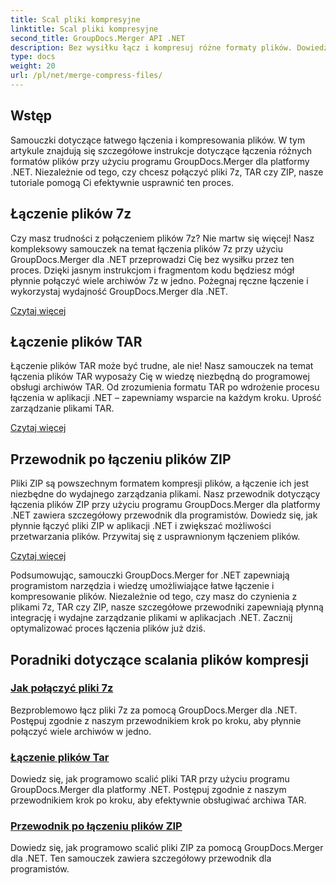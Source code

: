 ```yaml
---
title: Scal pliki kompresyjne
linktitle: Scal pliki kompresyjne
second_title: GroupDocs.Merger API .NET
description: Bez wysiłku łącz i kompresuj różne formaty plików. Dowiedz się, jak płynnie łączyć pliki 7z, TAR i ZIP, korzystając z naszych przewodników krok po kroku.
type: docs
weight: 20
url: /pl/net/merge-compress-files/
---
```

## Wstęp


Samouczki dotyczące łatwego łączenia i kompresowania plików. W tym artykule znajdują się szczegółowe instrukcje dotyczące łączenia różnych formatów plików przy użyciu programu GroupDocs.Merger dla platformy .NET. Niezależnie od tego, czy chcesz połączyć pliki 7z, TAR czy ZIP, nasze tutoriale pomogą Ci efektywnie usprawnić ten proces.

## Łączenie plików 7z

Czy masz trudności z połączeniem plików 7z? Nie martw się więcej! Nasz kompleksowy samouczek na temat łączenia plików 7z przy użyciu GroupDocs.Merger dla .NET przeprowadzi Cię bez wysiłku przez ten proces. Dzięki jasnym instrukcjom i fragmentom kodu będziesz mógł płynnie połączyć wiele archiwów 7z w jedno. Pożegnaj ręczne łączenie i wykorzystaj wydajność GroupDocs.Merger dla .NET.

[Czytaj więcej](./merge-7z-files/)

## Łączenie plików TAR

Łączenie plików TAR może być trudne, ale nie! Nasz samouczek na temat łączenia plików TAR wyposaży Cię w wiedzę niezbędną do programowej obsługi archiwów TAR. Od zrozumienia formatu TAR po wdrożenie procesu łączenia w aplikacji .NET – zapewniamy wsparcie na każdym kroku. Uprość zarządzanie plikami TAR.

[Czytaj więcej](./merging-tar-files/)

## Przewodnik po łączeniu plików ZIP

Pliki ZIP są powszechnym formatem kompresji plików, a łączenie ich jest niezbędne do wydajnego zarządzania plikami. Nasz przewodnik dotyczący łączenia plików ZIP przy użyciu programu GroupDocs.Merger dla platformy .NET zawiera szczegółowy przewodnik dla programistów. Dowiedz się, jak płynnie łączyć pliki ZIP w aplikacji .NET i zwiększać możliwości przetwarzania plików. Przywitaj się z usprawnionym łączeniem plików.

[Czytaj więcej](./guide-merging-zip-files/)

Podsumowując, samouczki GroupDocs.Merger for .NET zapewniają programistom narzędzia i wiedzę umożliwiające łatwe łączenie i kompresowanie plików. Niezależnie od tego, czy masz do czynienia z plikami 7z, TAR czy ZIP, nasze szczegółowe przewodniki zapewniają płynną integrację i wydajne zarządzanie plikami w aplikacjach .NET. Zacznij optymalizować proces łączenia plików już dziś.
## Poradniki dotyczące scalania plików kompresji
### [Jak połączyć pliki 7z](./merge-7z-files/)
Bezproblemowo łącz pliki 7z za pomocą GroupDocs.Merger dla .NET. Postępuj zgodnie z naszym przewodnikiem krok po kroku, aby płynnie połączyć wiele archiwów w jedno.
### [Łączenie plików Tar](./merging-tar-files/)
Dowiedz się, jak programowo scalić pliki TAR przy użyciu programu GroupDocs.Merger dla platformy .NET. Postępuj zgodnie z naszym przewodnikiem krok po kroku, aby efektywnie obsługiwać archiwa TAR.
### [Przewodnik po łączeniu plików ZIP](./guide-merging-zip-files/)
Dowiedz się, jak programowo scalić pliki ZIP za pomocą GroupDocs.Merger dla .NET. Ten samouczek zawiera szczegółowy przewodnik dla programistów.